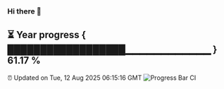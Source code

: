 ### Hi there 👋
⏳ Year progress { ██████████████████▁▁▁▁▁▁▁▁▁▁▁▁ } 61.17 %
---
⏰ Updated on Tue, 12 Aug 2025 06:15:16 GMT
![Progress Bar CI](https://github.com/Moyi321/Moyi321/workflows/Progress%20Bar%20CI/badge.svg)
